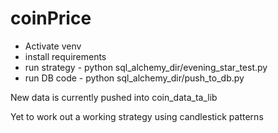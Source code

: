 # coinPrice

- Activate venv
- install requirements
- run strategy - python sql_alchemy_dir/evening_star_test.py
- run DB code - python sql_alchemy_dir/push_to_db.py


New data is currently pushed into coin_data_ta_lib

Yet to work out a working strategy using candlestick patterns